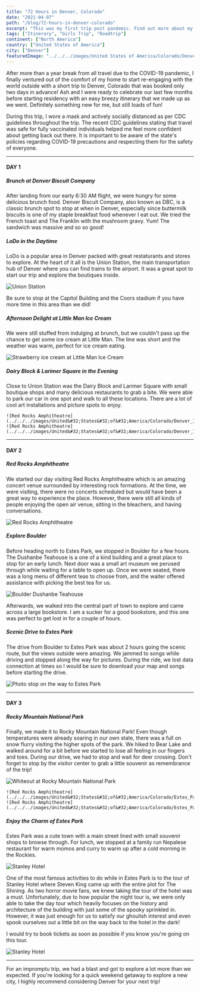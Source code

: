 ```yaml
---
title: "72 Hours in Denver, Colorado"
date: "2021-04-07"
path: "/blog/72-hours-in-denver-colorado"
excerpt: "This was my first trip post pandemic. Find out more about my itinerary visiting the Mile High City in April!"
tags: ["Itinerary", "Girls Trip", "Roadtrip"]
continent: ["North America"]
country: ["United States of America"]
city: ["Denver"]
featuredImage: "../../../images/United States of America/Colorado/Denver_15.jpg"
---
```


After more than a year break from all travel due to the COVID-19 pandemic, I finally ventured out of the comfort of my home to start re-engaging with the world outside with a short trip to Denver, Colorado that was booked only two days in advance! Ash and I were ready to celebrate our last few months before starting residency with an easy breezy itinerary that we made up as we went. Definitely something new for me, but still loads of fun! 

During this trip, I wore a mask and actively socially distanced as per CDC guidelines throughout the trip. The recent CDC guidelines stating that travel was safe for fully vaccinated individuals helped me feel more confident about getting back out there. It is important to be aware of the state's policies regarding COVID-19 precautions and respecting them for the safety of everyone. 

**************
#### **DAY 1**

##### **Brunch at Denver Biscuit Company**

After landing from our early 6:30 AM flight, we were hungry for some delicious brunch food. Denver Biscuit Company, also known as DBC, is a classic brunch spot to stop at when in Denver, especially since buttermilk biscuits is one of my staple breakfast food whenever I eat out. We tried the French toast and The Franklin with the mushroom gravy. Yum! The sandwich was massive and so so good! 

##### **LoDo in the Daytime**

LoDo is a popular area in Denver packed with great restaturants and stores to explore. At the heart of it all is the Union Station, the main transportation hub of Denver where you can find trains to the airport. It was a great spot to start our trip and explore the boutiques inside. 

![Union Station](../../../images/United&#32;States&#32;of&#32;America/Colorado/Denver_4.jpg)

Be sure to stop at the Capitol Building and the Coors stadium if you have more time in this area than we did!

##### **Afternoon Delight at Little Man Ice Cream**

We were still stuffed from indulging at brunch, but we couldn't pass up the chance to get some ice cream at Little Man. The line was short and the weather was warm, perfect for ice cream eating. 

![Strawberry ice cream at Little Man Ice Cream](../../../images/United&#32;States&#32;of&#32;America/Colorado/Denver_6.jpg)

##### **Dairy Block & Larimer Square in the Evening**

Close to Union Station was the Dairy Block and Larimer Square with small boutique shops and many delicious restaurants to grab a bite. We were able to park our car in one spot and walk to all these locations. There are a lot of cool art installations and picture spots to enjoy. 

```grid|2|
![Red Rocks Amphitheatre](../../../images/United&#32;States&#32;of&#32;America/Colorado/Denver_12.jpg)
![Red Rocks Amphitheatre](../../../images/United&#32;States&#32;of&#32;America/Colorado/Denver_16.jpg) 
```

**************
#### **DAY 2**

##### **Red Rocks Amphitheatre**

We started our day visiting Red Rocks Amphitheatre which is an amazing concert venue surrounded by interesting rock formations. At the time, we were visiting, there were no concerts scheduled but would have been a great way to experience the place. However, there were still all kinds of people enjoying the open air venue, sitting in the bleachers, and having conversations. 

![Red Rocks Amphitheatre](../../../images/United&#32;States&#32;of&#32;America/Colorado/Denver_17.jpg)

##### **Explore Boulder**

Before heading north to Estes Park, we stopped in Boulder for a few hours. The Dushanbe Teahouse is a one of a kind building and a great place to stop for  an early lunch. Next door was a small art museum we perused through while waiting for a table to open up. Once we were seated, there was a long menu of different teas to choose from, and the waiter offered assistance with picking the best tea for us. 

![Boulder Dushanbe Teahouse](../../../images/United&#32;States&#32;of&#32;America/Colorado/Boulder_1.jpg)

Afterwards, we walked into the central part of town to explore and came across a large bookstore. I am a sucker for a good bookstore, and this one was perfect to get lost in for a couple of hours.


##### **Scenic Drive to Estes Park**

The drive from Boulder to Estes Park was about 2 hours going the scenic route, but the views outside were amazing. We jammed to songs while driving and stopped along the way for pictures. During the ride, we lost data connection at times so I would be sure to download your map and songs before starting the drive.

![Photo stop on the way to Estes Park](../../../images/United&#32;States&#32;of&#32;America/Colorado/Denver_9.jpg)

**************
#### **DAY 3**

##### **Rocky Mountain National Park**

Finally, we made it to Rocky Mountain National Park! Even though temperatures were already soaring in our own state, there was a full on snow flurry visiting the higher spots of the park. We hiked to Bear Lake and walked around for a bit before we started to lose all feeling in our fingers and toes. During our drive, we had to stop and wait for deer crossing. Don't forget to stop by the visitor center to grab a little souvenir as remembrance of the trip!

![Whiteout at Rocky Mountain National Park](../../../images/United&#32;States&#32;of&#32;America/Colorado/Estes_Park_6.jpg)

```grid|2|
![Red Rocks Amphitheatre](../../../images/United&#32;States&#32;of&#32;America/Colorado/Estes_Park_8.jpg)
![Red Rocks Amphitheatre](../../../images/United&#32;States&#32;of&#32;America/Colorado/Estes_Park_10.jpg) 
```

##### **Enjoy the Charm of Estes Park**

Estes Park was a cute town with a main street lined with small souvenir shops to browse through. For lunch, we stopped at a family run Nepalese restaurant for warm momos and curry to warm up after a cold morning in the Rockies. 

![Stanley Hotel](../../../images/United&#32;States&#32;of&#32;America/Colorado/Estes_Park_11.jpg)

One of the most famous activities to do while in Estes Park is to the tour of Stanley Hotel where Steven King came up with the entire plot for The Shining. As two horror movie fans, we knew taking the tour of the hotel was a must. Unfortunately, due to how popular the night tour is, we were only able to take the day tour which heavily focuses on the history and architecture of the building with just some of the spooky sprinkled in. However, it was just enough for us to satisfy our ghoulish interest and even spook ourselves out a little bit on the way back to the hotel in the dark!

I would try to book tickets as soon as possible if you know you're going on this tour.

![Stanley Hotel](../../../images/United&#32;States&#32;of&#32;America/Colorado/Estes_Park_13.jpg)


*********************
For an impromptu trip, we had a blast and got to explore a lot more than we expected. If you're looking for a quick weekend getaway to explore a new city, I highly recommend considering Denver for your next trip! 